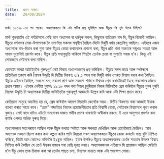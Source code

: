 ```yaml
---
title:  প্ৰধান আজ্ঞা।
date:   29/08/2024
---
```


`মাৰ্কঃ ১২:২৮-৩৪ পদ পড়ক। অধ্যাপকজনে কি এটা গভীৰ প্ৰশ্ন সুধিছিল আৰু যীচুৱে কি দুটা উত্তৰ দিছিল?`

মাৰ্ক শুভবাৰ্ত্তাৰ এই পৰ্যন্তলৈকে বেছি ভাগ অধ্যাপক বা ধৰ্মগুৰু সকল, কিছুমান ব্যতিক্ৰম বাদ দি, যীচুৰ বিৰোধী আছিল। যীচুৱে ধৰ্মধামৰ সেৱা-উপাসনাক লৈ চলাওঁতা সকলৰ সন্মুখীন হৈছিল-যিটো যিহুদী ধৰ্মৰ কেন্দ্ৰবিন্দু আছিল। এইদৰে এজন অধ্যাপকে বাদ-বিচাৰ কৰা শুনা আৰু যীচুৱে কোৱা কথাবোৰৰ প্ৰশংসা কৰা, যীচুৰ প্ৰতি থকা শত্ৰুতাৰ সন্মুখত সততা আৰু সাহস দুয়োটাই প্ৰদৰ্শন কৰে। যীচুৰ প্ৰতি সহানুভূতি থাকিলে পিছলৈ তেওঁক চোৱা বা শুনাটো সহজ হ’ব। কিন্তু এই লোকজনে সেইদৰে কৰা নাছিল।

কোনটো আজ্ঞা আটাইতকৈ গুৰুত্বপূৰ্ণ সেই বিষয়ে অধ্যাপকজনে প্ৰশ্ন কৰিছিল। যীচুৱে সৰল ভাৱে আৰু স্পষ্টৰূপে প্ৰতিক্ৰিয়া প্ৰকাশ কৰি Îশ্বমাৰ উদ্ধৃতি দি দ্বিতীয় বিৱৰণঃ ৬:৪,৫ পদৰ পৰা যিহূদী ধৰ্মৰ ওপৰত বিশ্বাস ৰখাৰ কথা কৈছিল। যীচুৱে এইদৰে কৈছিল, সকলো মন, সকলো প্ৰাণ আৰু সকলো শক্তিৰে ঈশ্বৰক প্ৰেম কৰাটোৱেই হৈছে সকলোৰে মাজত প্ৰধান আজ্ঞা। এইবাৰ লেবীয়া পুস্তকঃ ১৯:১৮ পদৰ পৰা নিজৰ চুবুৰীয়াক নিজৰ নিচিনাকৈ প্ৰেম কৰিবলৈ যীচুৱে পুনৰ পুৰণি নিয়মৰ উদ্ধৃতি দি অধ্যাপকক দ্বিতীয় আটাইতকৈ গুৰুত্বপূৰ্ণ আজ্ঞাটো উল্লেখ কৰি আৰু এটা শিক্ষা প্ৰদান কৰে।

কেতিয়াবা মানুহে আচৰিত হয় যে, প্ৰেম কৰিবলৈ আদেশ দিয়াটো কেনেকৈ সম্ভৱ। দ্বিতীয় বিৱৰণত থকা আজ্ঞাই ইয়াক ব্যাখ্যা কৰাত সহায় কৰে। “প্ৰেম” শব্দটোৱে নিয়মৰ প্ৰয়োজনীয়তাৰ প্ৰতি বিশ্বাসী হোৱা, সেইবোৰ বিশ্বাসেৰে পূৰণ কৰাক বুজায়। সেই বাবে যদিও এইটো দলবোৰৰ মাজত গভীৰ প্ৰেমৰ ধাৰণাটো অস্বীকাৰ নকৰে, ই এনে আনুগত্য প্ৰদৰ্শন কৰা কাৰ্যৰ ওপৰত অধিক গুৰুত্ব দিয়ে।

অধ্যাপকজন সত্যপৰায়ণ আছিল আৰু যীচুৰ কথাত স্পষ্টতা আৰু সৰলতা দেখিছিল আৰু তেনেকৈয়ে কৈছিল। আন অধ্যাপক সকলে বিদ্ৰুপ কৰাৰ কথা কল্পনা কৰিব পাৰি কিয়নো সৰল অধ্যাপকজনে যীচুৱে কোৱা কথাটো সত্য বুলি নিশ্চিত কৰিছে, যিটো আন কোনেও কৰিবলৈ ই২ছুক নাছিল। ইয়াৰ উপৰিও যীচুৱে অধ্যাপকজনক তেওঁৰ সততাৰ উত্তৰৰ বিষয়ে নিশ্চিত কৰি কৈছিল যে তেওঁ ঈশ্বৰৰ ৰাজ্যৰ পৰা বেছি দূৰত নহয়। অধ্যাপকজনক এতিয়াও যি প্ৰয়োজন আছিল সেইটো হ’ল যীচু কোন তাক চিনাক্ত কৰা আ তেওঁৰ পাছত চলা, বিশ্বাসৰ যাত্ৰাত আৰু এটা পদক্ষেপ লোৱা।